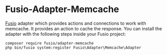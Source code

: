 Fusio-Adapter-Memcache
=====

[Fusio] adapter which provides actions and connections to work with memcache. 
It provides an action to cache the response. You can install the adapter with 
the following steps inside your Fusio project:

    composer require fusio/adapter-memcache
    php bin/fusio system:register Fusio\Adapter\Memcache\Adapter

[Fusio]: http://fusio-project.org/
